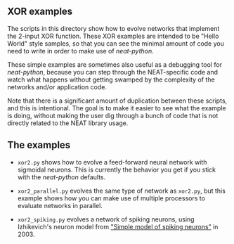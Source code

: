 ## XOR examples ##

The scripts in this directory show how to evolve networks that implement the 2-input XOR function.  These XOR examples
are intended to be "Hello World" style samples, so that you can see the minimal amount of code you need to write in order
to make use of *neat-python*. 

These simple examples are sometimes also useful as a debugging tool for *neat-python*, because you can step through the 
NEAT-specific code and watch what happens without getting swamped by the complexity of the networks and/or application code.

Note that there is a significant amount of duplication between these scripts, and this is intentional.  The goal is to 
make it easier to see what the example is doing, without making the user dig through a bunch of code that is not 
directly related to the NEAT library usage.

## The examples ##

* `xor2.py` shows how to evolve a feed-forward neural network with sigmoidal neurons.  This is currently the behavior
you get if you stick with the *neat-python* defaults.

* `xor2_parallel.py` evolves the same type of network as `xor2.py`, but this example shows how you can make use of 
multiple processors to evaluate networks in parallel.  

* `xor2_spiking.py` evolves a network of spiking neurons, using Izhikevich's neuron model from ["Simple model of spiking 
neurons"](http://www.dis.uniroma1.it/~gori/Sito_GG/Modellistica_files/2003%20Net.pdf) in 2003.